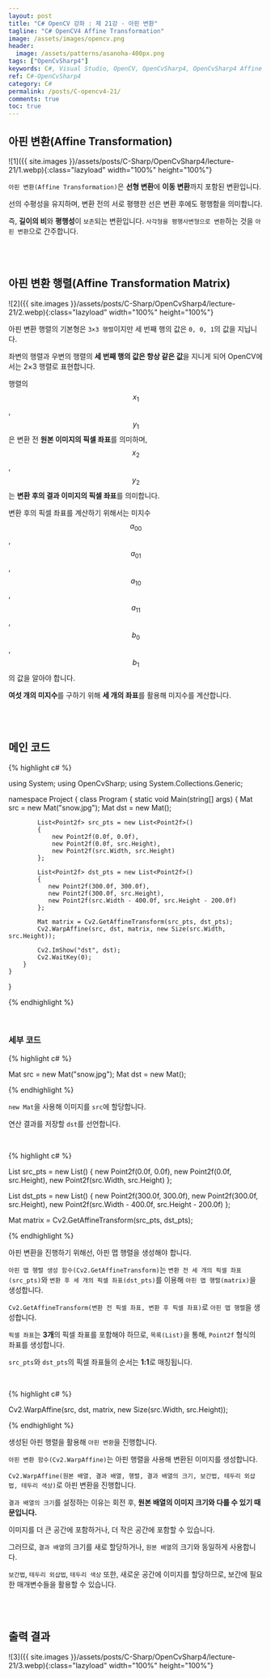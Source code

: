 ```yaml
---
layout: post
title: "C# OpenCV 강좌 : 제 21강 - 아핀 변환"
tagline: "C# OpenCV4 Affine Transformation"
image: /assets/images/opencv.png
header:
  image: /assets/patterns/asanoha-400px.png
tags: ["OpenCvSharp4"]
keywords: C#, Visual Studio, OpenCV, OpenCvSharp4, OpenCvSharp4 Affine Transformation, OpenCvSharp4 GetRotationMatrix2D, OpenCvSharp4 GetAffineTransform, OpenCvSharp4 WarpAffine
ref: C#-OpenCvSharp4
category: C#
permalink: /posts/C-opencv4-21/
comments: true
toc: true
---
```


## 아핀 변환(Affine Transformation)

![1]({{ site.images }}/assets/posts/C-Sharp/OpenCvSharp4/lecture-21/1.webp){:class="lazyload" width="100%" height="100%"}

`아핀 변환(Affine Transformation)`은 **선형 변환**에 **이동 변환**까지 포함된 변환입니다.

선의 수평성을 유지하며, 변환 전의 서로 평행한 선은 변환 후에도 평행함을 의미합니다.

즉, **길이의 비**와 **평행성**이 `보존`되는 변환입니다. `사각형을 평행사변형으로 변환`하는 것을 `아핀 변환`으로 간주합니다.

<br>
<br>

## 아핀 변환 행렬(Affine Transformation Matrix)

![2]({{ site.images }}/assets/posts/C-Sharp/OpenCvSharp4/lecture-21/2.webp){:class="lazyload" width="100%" height="100%"}

아핀 변환 행렬의 기본형은 `3×3 행렬`이지만 세 번째 행의 값은 `0, 0, 1`의 값을 지닙니다.

좌변의 행렬과 우변의 행렬의 **세 번째 행의 값은 항상 같은 값**을 지니게 되어 OpenCV에서는 2×3 행렬로 표현합니다.

행렬의 $$ x_1 $$, $$ y_1 $$은 변환 전 **원본 이미지의 픽셀 좌표**를 의미하며, $$ x_2 $$, $$ y_2 $$는 **변환 후의 결과 이미지의 픽셀 좌표**를 의미합니다.

변환 후의 픽셀 좌표를 계산하기 위해서는 미지수 $$ a_{00} $$, $$ a_{01} $$, $$ a_{10} $$, $$ a_{11} $$, $$ b_0 $$, $$ b_1 $$의 값을 알아야 합니다.

**여섯 개의 미지수**를 구하기 위해 **세 개의 좌표**를 활용해 미지수를 계산합니다. 

<br>
<br>

## 메인 코드

{% highlight c# %}

using System;
using OpenCvSharp;
using System.Collections.Generic;

namespace Project
{
    class Program
    {
        static void Main(string[] args)
        {
            Mat src = new Mat("snow.jpg");
            Mat dst = new Mat();

            List<Point2f> src_pts = new List<Point2f>()
            {
                new Point2f(0.0f, 0.0f),
                new Point2f(0.0f, src.Height),
                new Point2f(src.Width, src.Height)
            };

            List<Point2f> dst_pts = new List<Point2f>()
            {
               new Point2f(300.0f, 300.0f),
               new Point2f(300.0f, src.Height),
               new Point2f(src.Width - 400.0f, src.Height - 200.0f)
            };

            Mat matrix = Cv2.GetAffineTransform(src_pts, dst_pts);
            Cv2.WarpAffine(src, dst, matrix, new Size(src.Width, src.Height));

            Cv2.ImShow("dst", dst);
            Cv2.WaitKey(0);
        }   
    }
}

{% endhighlight %}

<br>

### 세부 코드

{% highlight c# %}

Mat src = new Mat("snow.jpg");
Mat dst = new Mat();

{% endhighlight %}

`new Mat`을 사용해 이미지를 `src`에 할당합니다.

연산 결과를 저장할 `dst`를 선언합니다.

<br>

{% highlight c# %}

List<Point2f> src_pts = new List<Point2f>()
{
    new Point2f(0.0f, 0.0f),
    new Point2f(0.0f, src.Height),
    new Point2f(src.Width, src.Height)
};

List<Point2f> dst_pts = new List<Point2f>()
{
    new Point2f(300.0f, 300.0f),
    new Point2f(300.0f, src.Height),
    new Point2f(src.Width - 400.0f, src.Height - 200.0f)
};

Mat matrix = Cv2.GetAffineTransform(src_pts, dst_pts);

{% endhighlight %}

아핀 변환을 진행하기 위해선, 아핀 맵 행렬을 생성해야 합니다.

`아핀 맵 행렬 생성 함수(Cv2.GetAffineTransform)`는 `변환 전 세 개의 픽셀 좌표(src_pts)`와 `변환 후 세 개의 픽셀 좌표(dst_pts)`를 이용해 `아핀 맵 행렬(matrix)`을 생성합니다.

`Cv2.GetAffineTransform(변환 전 픽셀 좌표, 변환 후 픽셀 좌표)`로 `아핀 맵 행렬`을 생성합니다.

`픽셀 좌표`는 **3개**의 픽셀 좌표를 포함해야 하므로, `목록(List)`을 통해, `Point2f` 형식의 좌표를 생성합니다.

`src_pts`와 `dst_pts`의 픽셀 좌표들의 순서는 **1:1**로 매칭됩니다.

<br>

{% highlight c# %}

Cv2.WarpAffine(src, dst, matrix, new Size(src.Width, src.Height));

{% endhighlight %}

생성된 아핀 행렬을 활용해 `아핀 변환`을 진행합니다.

`아핀 변환 함수(Cv2.WarpAffine)`는 아핀 행렬을 사용해 변환된 이미지를 생성합니다.

`Cv2.WarpAffine(원본 배열, 결과 배열, 행렬, 결과 배열의 크기, 보간법, 테두리 외삽법, 테두리 색상)`로 아핀 변환을 진행합니다.

`결과 배열의 크기`를 설정하는 이유는 회전 후, **원본 배열의 이미지 크기와 다를 수 있기 때문입니다.**

이미지를 더 큰 공간에 포함하거나, 더 작은 공간에 포함할 수 있습니다.

그러므로, `결과 배열`의 크기를 새로 할당하거나, `원본 배열`의 크기와 동일하게 사용합니다.

`보간법`, `테두리 외삽법`, `테두리 색상` 또한, 새로운 공간에 이미지를 할당하므로, 보간에 필요한 매개변수들을 활용할 수 있습니다.

<br>
<br>

## 출력 결과

![3]({{ site.images }}/assets/posts/C-Sharp/OpenCvSharp4/lecture-21/3.webp){:class="lazyload" width="100%" height="100%"}
